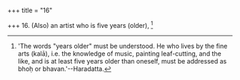 +++
title = "16"

+++
16. (Also) an artist who is five years (older), [^13] 


[^13]:  'The words "years older" must be understood. He who lives by the fine arts (kalā), i.e. the knowledge of music, painting leaf-cutting, and the like, and is at least five years older than oneself, must be addressed as bhoḥ or bhavan.'--Haradatta.
